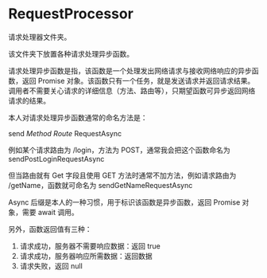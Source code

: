 # RequestProcessor

请求处理器文件夹。

该文件夹下放置各种请求处理异步函数。

请求处理异步函数是指，该函数是一个处理发出网络请求与接收网络响应的异步函数，返回 Promise 对象。该函数只有一个任务，就是发送请求并返回请求结果。调用者不需要关心请求的详细信息（方法、路由等），只期望函数可异步返回网络请求的结果。

本人对请求处理异步函数通常的命名方法是：

send *Method* *Route* RequestAsync

例如某个请求路由为 /login，方法为 POST，通常我会把这个函数命名为 sendPostLoginRequestAsync

但当路由就有 Get 字段且使用 GET 方法时通常不加方法，例如请求路由为 /getName，函数就可命名为 sendGetNameRequestAsync

Async 后缀是本人的一种习惯，用于标识该函数是异步函数，返回 Promise 对象，需要 await 调用。

另外，函数返回值有三种：

1. 请求成功，服务器不需要响应数据：返回 true
2. 请求成功，服务器响应所需数据：返回数据
3. 请求失败，返回 null